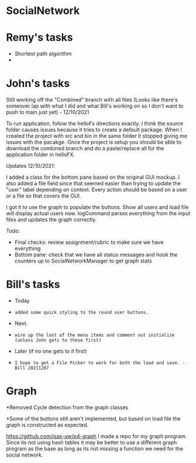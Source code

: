 # SocialNetwork

# Remy's tasks
- Shortest path algorithm
-

# John's tasks
Still working off the "Combined" branch with all files (Looks like there's someover lap with what I did and what Bill's working on so I don't want to push to main just yet) - 12/10/2021

To run application, follow the helloFx directions exactly. I think the source folder causes issues because it tries to create a default package. When I created the project with src and bin in the same folder it stopped giving me issues with the pacakge. Once the project is setup you should be able to download the combined branch and do a paste/replace all for the application folder in helloFX.

Updates 12/10/2021:

I added a class for the bottom pane based on the original GUI mockup. I also added a file field since that seemed easier than trying to update the "user" label depending on context. Every action should be based on a user or a file so that covers the GUI.

I got it to use the graph to populate the buttons. Show all users and load file will display actual users now. logCommand parses everything from the input files and updates the graph correctly.

Todo:
- Final checks: review assignment/rubric to make sure we have everything
- Bottom pane: check that we have all status messages and hook the counters up to SocialNetworkManager to get graph stats


# Bill's tasks
- Today 
-     added some quick styling to the round user buttons.
- Next.
-     wire up the last of the menu items and comment out initialize (unless John gets to these first)
- Later (if no one gets to it first)
-     I hope to get a File Picker to work for both the load and save. -Bill 20211207


# Graph

*Removed Cycle detection from the graph classes

*Some of the buttons still aren't implemented, but based on load file the graph is constructed as expected.

https://github.com/jsas-uw/p4-graph
I made a repo for my graph program. 
Since its not using hash tables it may be 
better to use a different graph program as 
the base as long as its not missing
a function we need for the social network.
